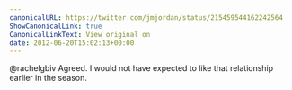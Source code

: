 ```yaml
---
canonicalURL: https://twitter.com/jmjordan/status/215459544162242564
ShowCanonicalLink: true
CanonicalLinkText: View original on
date: 2012-06-20T15:02:13+00:00
---
```

@rachelgbiv Agreed. I would not have expected to like that relationship earlier in the season.